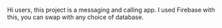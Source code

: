 Hi users, this project is a messaging and calling app. 
I used Firebase with this, you can swap with any choice of database.
